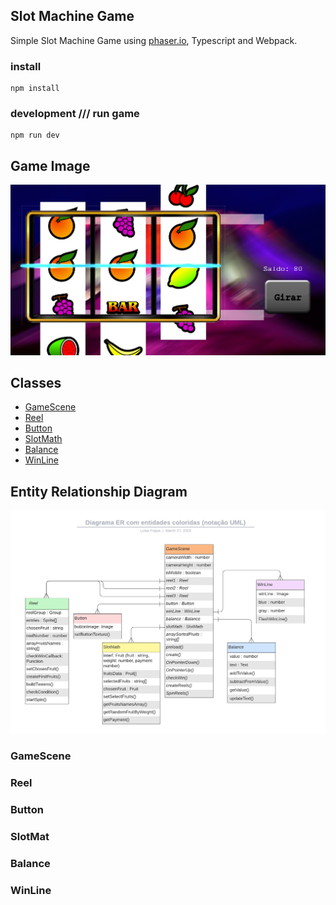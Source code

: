 Slot Machine Game
---

Simple Slot Machine Game using [phaser.io](https://phaser.io), Typescript and Webpack.

### install
```
npm install
```
### development /// run game
```
npm run dev
```
## Game Image
![Image of Game](https://github.com/Luisaarf/SlotMachine_Game/blob/main/assets/screengame.png)

## Classes
<!--ts-->
  * [GameScene](###gamescene)
  * [Reel](###reel)
  * [Button](###button)
  * [SlotMath](###slotmath)
  * [Balance](###balance)
  * [WinLine](###winline)
<!--te-->

## Entity Relationship Diagram
![ER Diagram](https://github.com/Luisaarf/SlotMachine_Game/blob/main/assets/diagram.png)

### GameScene
### Reel

### Button

### SlotMat

### Balance
### WinLine
